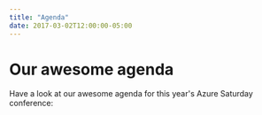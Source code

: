 ```yaml
---
title: "Agenda"
date: 2017-03-02T12:00:00-05:00
---
```

# Our awesome agenda

Have a look at our awesome agenda for this year's Azure Saturday conference:

<script type="text/javascript" src="https://sessionize.com/api/v2/rzyhb9wj/view/grid"></script>